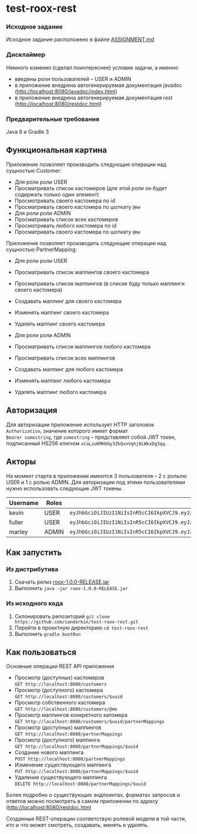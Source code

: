 # test-roox-rest

### Исходное задание
Исходное задание расположено в файле [ASSIGNMENT.md](ASSIGNMENT.md)

### Дисклаймер
Немного изменил (сделал поинтереснее) условия задачи, а именно
 - введены роли пользователей – USER и ADMIN
 - в приложение внедрена автогенерируемая документация javadoc ([http://localhost:8080/javadoc/index.html](http://localhost:8080/javadoc/index.html))
 - в приложение внедрена автогенерируемая документация rest ([http://localhost:8080/restdoc.html](http://localhost:8080/restdoc.html))
 
### Предварительные требования
Java 8 и Gradle 3

## Функциональная картина
Приложение позволяет производить следующие операции над сущностью Customer:
 - Для роли роли USER
  - Просматривать список кастомеров (для этой роли он будет содержать только один элемент)
  - Просмотривать своего каcтомера по id
  - Просматривать своего кастомера по шоткату `@me`
 - Для роли роли ADMIN
  - Просматривать список всех кастомеров
  - Просмотривать любого каcтомера по id
  - Просматривать своего кастомера по шоткату `@me`

Приложение позволяет производить следующие операции над сущностью PartnerMapping:
 - Для роли роли USER
  - Просматривать список маппингов своего кастомера
  - Просматривать список маппингов (в списке буду только маппинги своего кастомера)
  - Создавать маппинг для своего кастомера
  - Изменять маппинг своего кастомера
  - Удалять маппинг своего кастомера
 
 - Для роли роли ADMIN
  - Просматривать список маппингов любого кастомера
  - Просматривать список всех маппингов
  - Создавать маппинг для любого кастомера
  - Изменять маппинг любого кастомера
  - Удалять маппинг любого кастомера

## Авторизация
Для авторизации приложение использует HTTP заголовок `Authorization`, значение которого имеет формат  
`Bearer somestring`, где `somestring` – представляет собой JWT токен, подписанный HS256 ключом `xCaLzuKMHUGy3ZkQxnVqhj8LWkxDg3qq`.

## Акторы
На момент старта в приложении имеются 3 пользователя – 2 с рольлю USER и 1 с ролью ADMIN. Для авторизации под этими пользователями нужно использовать следующие JWT токены.

|Username|Roles|JWT Token|
|---|---|---|
|kevin|USER|`eyJhbGciOiJIUzI1NiIsInR5cCI6IkpXVCJ9.eyJzdWIiOiI5YmE1YzdiYi04MDQwLTQ0NTAtYTJmZS1lNjc3ZWI4MmZjNjMiLCJ1c2VybmFtZSI6ImtldmluIiwicm9sZXMiOlsidXNlciJdfQ.76ATYe4azE0Mle0Lx-5A2GHQxy4L2ctRfa1v-FJrfho`|
|fuller|USER|`eyJhbGciOiJIUzI1NiIsInR5cCI6IkpXVCJ9.eyJzdWIiOiJmNTU5M2QyMi0xZmM3LTQ2MjItOTI1Ny1kMTViMjYxZjE1YTkiLCJ1c2VybmFtZSI6ImZ1bGxlciIsInJvbGVzIjpbInVzZXIiXX0.ITAXjAv1VgXKCar8V7d5wVn0YPqLF7Fg6ErxHB2--hw`|
|marley|ADMIN|`eyJhbGciOiJIUzI1NiIsInR5cCI6IkpXVCJ9.eyJzdWIiOiIyNWQ2YmNlYy0yZWU0LTQ1NjUtOTc5Ny01N2YxMmM4OWE5NzMiLCJ1c2VybmFtZSI6Im1hcmxleSIsInJvbGVzIjpbInVzZXIiLCJhZG1pbiJdfQ.huE3ia0JsxdlwTMR57oPPrONXklAMBlP19mt4B7_KSI`|

## Как запустить
### Из дистрибутива
1. Скачать релиз [roox-1.0.0-RELEASE.jar](https://github.com/sandarkin/test-roox-rest/releases/download/1.0.0-RELEASE/roox-1.0.0-RELEASE.jar)
2. Выполнить `java -jar roox-1.0.0-RELEASE.jar`

### Из исходного кода
1. Склонировать репозиторий `git clone https://github.com/sandarkin/test-roox-rest.git`
2. Перейти в проектную директорию `cd test-roox-rest`
3. Выполнить `gradle bootRun`

## Как пользоваться
Основные операции REST API приложения
 - Просмотр (доступных) кастомеров  
 `GET http://localhost:8080/customers`
 - Просмотр (доступного) кастомера  
 `GET http://localhost:8080/customers/$uuid`
 - Просмотр собственного кастомера  
 `GET http://localhost:8080/customers/@me`
 - Просмотр маппингов конкретного катомера  
 `GET http://localhost:8080/customers/$uuid/partnerMappings`
 - Просмотр (доступных) маппингов  
 `GET http://localhost:8080/partnerMappings`
 - Просмотр (доступного) маппинга  
 `GET http://localhost:8080/partnerMappings/$uuid`
 - Создание нового маппинга  
 `POST http://localhost:8080/partnerMappings`
 - Изменение существующего маппинга  
 `PUT http://localhost:8080/partnerMappings/$uuid`
 - Удаление существующего маппинга  
 `DELETE http://localhost:8080/partnerMappings/$uuid`

Более подробно о существующих эндпоинтах, форматах запросов и ответов можно посмотреть в самом приложении по адресу ([http://localhost:8080/restdoc.html](http://localhost:8080/restdoc.html)

Созданные REST-операции соответствую ролевой модели в той части, кто и что может смотреть, создавать, менять и удалять.



